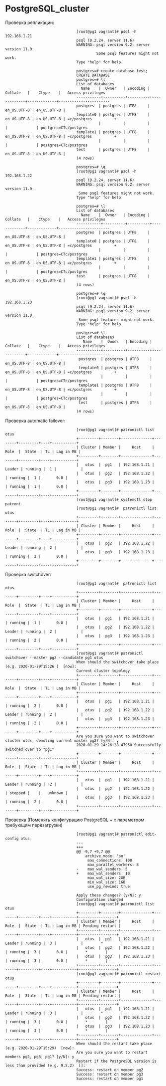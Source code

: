# PostgreSQL_cluster

Проверка репликации:

                                    [root@pg1 vagrant]# psql -h 192.168.1.21
                                    psql (9.2.24, server 11.6)
                                    WARNING: psql version 9.2, server version 11.0.
                                             Some psql features might not work.
                                    Type "help" for help.

                                    postgres=# create database test;
                                    CREATE DATABASE
                                    postgres=# \l
                                    List of databases
                                      Name    |  Owner   | Encoding |   Collate   |    Ctype    |   Access privileges   
                                    -----------+----------+----------+-------------+-------------+-----------------------
                                    postgres  | postgres | UTF8     | en_US.UTF-8 | en_US.UTF-8 | 
                                    template0 | postgres | UTF8     | en_US.UTF-8 | en_US.UTF-8 | =c/postgres          +
                                              |          |          |             |             | postgres=CTc/postgres
                                    template1 | postgres | UTF8     | en_US.UTF-8 | en_US.UTF-8 | =c/postgres          +
                                              |          |          |             |             | postgres=CTc/postgres
                                    test      | postgres | UTF8     | en_US.UTF-8 | en_US.UTF-8 | 
                                    (4 rows)

                                    postgres=# \q
                                    [root@pg1 vagrant]# psql -h 192.168.1.22
                                    psql (9.2.24, server 11.6)
                                    WARNING: psql version 9.2, server version 11.0.
                                     Some psql features might not work.
                                    Type "help" for help.

                                    postgres=# \l
                                    List of databases
                                      Name    |  Owner   | Encoding |   Collate   |    Ctype    |   Access privileges   
                                    -----------+----------+----------+-------------+-------------+-----------------------
                                    postgres  | postgres | UTF8     | en_US.UTF-8 | en_US.UTF-8 | 
                                    template0 | postgres | UTF8     | en_US.UTF-8 | en_US.UTF-8 | =c/postgres          +
                                              |          |          |             |             | postgres=CTc/postgres
                                    template1 | postgres | UTF8     | en_US.UTF-8 | en_US.UTF-8 | =c/postgres          +
                                              |          |          |             |             | postgres=CTc/postgres
                                    test      | postgres | UTF8     | en_US.UTF-8 | en_US.UTF-8 | 
                                    (4 rows)

                                    postgres=# \q
                                    [root@pg1 vagrant]# psql -h 192.168.1.23
                                    psql (9.2.24, server 11.6)
                                    WARNING: psql version 9.2, server version 11.0.
                                     Some psql features might not work.
                                    Type "help" for help.

                                    postgres=# \l
                                    List of databases
                                       Name    |  Owner   | Encoding |   Collate   |    Ctype    |   Access privileges   
                                    -----------+----------+----------+-------------+-------------+-----------------------
                                     postgres  | postgres | UTF8     | en_US.UTF-8 | en_US.UTF-8 | 
                                     template0 | postgres | UTF8     | en_US.UTF-8 | en_US.UTF-8 | =c/postgres          +
                                               |          |          |             |             | postgres=CTc/postgres
                                     template1 | postgres | UTF8     | en_US.UTF-8 | en_US.UTF-8 | =c/postgres          +
                                               |          |          |             |             | postgres=CTc/postgres
                                     test      | postgres | UTF8     | en_US.UTF-8 | en_US.UTF-8 | 
                                    (4 rows)
Проверка automatic failover:

                                    [root@pg1 vagrant]# patronictl list otus
                                    +---------+--------+--------------+--------+---------+----+-----------+
                                    | Cluster | Member |     Host     |  Role  |  State  | TL | Lag in MB |
                                    +---------+--------+--------------+--------+---------+----+-----------+
                                    |   otus  |  pg1   | 192.168.1.21 | Leader | running |  1 |           |
                                    |   otus  |  pg2   | 192.168.1.22 |        | running |  1 |       0.0 |
                                    |   otus  |  pg3   | 192.168.1.23 |        | running |  1 |       0.0 |
                                    +---------+--------+--------------+--------+---------+----+-----------+
                                    [root@pg1 vagrant]# systemctl stop patroni
                                    [root@pg1 vagrant]#  patronictl list otus
                                    +---------+--------+--------------+--------+---------+----+-----------+
                                    | Cluster | Member |     Host     |  Role  |  State  | TL | Lag in MB |
                                    +---------+--------+--------------+--------+---------+----+-----------+
                                    |   otus  |  pg2   | 192.168.1.22 | Leader | running |  2 |           |
                                    |   otus  |  pg3   | 192.168.1.23 |        | running |  2 |       0.0 |
                                    +---------+--------+--------------+--------+---------+----+-----------+
Проверка switchover:

                                    [root@pg1 vagrant]#  patronictl list otus
                                    +---------+--------+--------------+--------+---------+----+-----------+
                                    | Cluster | Member |     Host     |  Role  |  State  | TL | Lag in MB |
                                    +---------+--------+--------------+--------+---------+----+-----------+
                                    |   otus  |  pg1   | 192.168.1.21 |        | running |  1 |       0.0 |
                                    |   otus  |  pg2   | 192.168.1.22 | Leader | running |  2 |           |
                                    |   otus  |  pg3   | 192.168.1.23 |        | running |  2 |       0.0 |
                                    +---------+--------+--------------+--------+---------+----+-----------+
                                    [root@pg1 vagrant]# patronictl switchover --master pg2 --candidate pg1 otus
                                    When should the switchover take place (e.g. 2020-01-29T15:26 )  [now]: 
                                    Current cluster topology
                                    +---------+--------+--------------+--------+---------+----+-----------+
                                    | Cluster | Member |     Host     |  Role  |  State  | TL | Lag in MB |
                                    +---------+--------+--------------+--------+---------+----+-----------+
                                    |   otus  |  pg1   | 192.168.1.21 |        | running |  2 |       0.0 |
                                    |   otus  |  pg2   | 192.168.1.22 | Leader | running |  2 |           |
                                    |   otus  |  pg3   | 192.168.1.23 |        | running |  2 |       0.0 |
                                    +---------+--------+--------------+--------+---------+----+-----------+
                                    Are you sure you want to switchover cluster otus, demoting current master pg2? [y/N]: y
                                    2020-01-29 14:26:28.47958 Successfully switched over to "pg1"
                                    +---------+--------+--------------+--------+---------+----+-----------+
                                    | Cluster | Member |     Host     |  Role  |  State  | TL | Lag in MB |
                                    +---------+--------+--------------+--------+---------+----+-----------+
                                    |   otus  |  pg1   | 192.168.1.21 | Leader | running |  2 |           |
                                    |   otus  |  pg2   | 192.168.1.22 |        | stopped |    |   unknown |
                                    |   otus  |  pg3   | 192.168.1.23 |        | running |  2 |       0.0 |
                                    +---------+--------+--------------+--------+---------+----+-----------+
Проверка (Поменять конфигурацию PostgreSQL + с параметром требующим перезагрузки)

                                    [root@pg1 vagrant]# patronictl edit-config otus
                                    --- 
                                    +++ 
                                    @@ -9,7 +9,7 @@
                                        archive_mode: 'on'
                                         max_connections: 100
                                         max_parallel_workers: 8
                                    -    max_wal_senders: 5
                                    +    max_wal_senders: 10
                                         max_wal_size: 2GB
                                         min_wal_size: 1GB
                                         use_pg_rewind: true

                                    Apply these changes? [y/N]: y
                                    Configuration changed
                                    [root@pg1 vagrant]# patronictl list otus
                                    +---------+--------+--------------+--------+---------+----+-----------+-----------------+
                                    | Cluster | Member |     Host     |  Role  |  State  | TL | Lag in MB | Pending restart |
                                    +---------+--------+--------------+--------+---------+----+-----------+-----------------+
                                    |   otus  |  pg1   | 192.168.1.21 | Leader | running |  3 |           |        *        |
                                    |   otus  |  pg2   | 192.168.1.22 |        | running |  3 |       0.0 |        *        |
                                    |   otus  |  pg3   | 192.168.1.23 |        | running |  3 |       0.0 |        *        |
                                    +---------+--------+--------------+--------+---------+----+-----------+-----------------+
                                    [root@pg1 vagrant]# patronictl restart otus
                                    +---------+--------+--------------+--------+---------+----+-----------+-----------------+
                                    | Cluster | Member |     Host     |  Role  |  State  | TL | Lag in MB | Pending restart |
                                    +---------+--------+--------------+--------+---------+----+-----------+-----------------+
                                    |   otus  |  pg1   | 192.168.1.21 | Leader | running |  3 |           |        *        |
                                    |   otus  |  pg2   | 192.168.1.22 |        | running |  3 |       0.0 |        *        |
                                    |   otus  |  pg3   | 192.168.1.23 |        | running |  3 |       0.0 |        *        |
                                    +---------+--------+--------------+--------+---------+----+-----------+-----------------+
                                    When should the restart take place (e.g. 2020-01-29T15:29)  [now]: 
                                    Are you sure you want to restart members pg2, pg3, pg1? [y/N]: y
                                    Restart if the PostgreSQL version is less than provided (e.g. 9.5.2)  []: 
                                    Success: restart on member pg2
                                    Success: restart on member pg3
                                    Success: restart on member pg1
